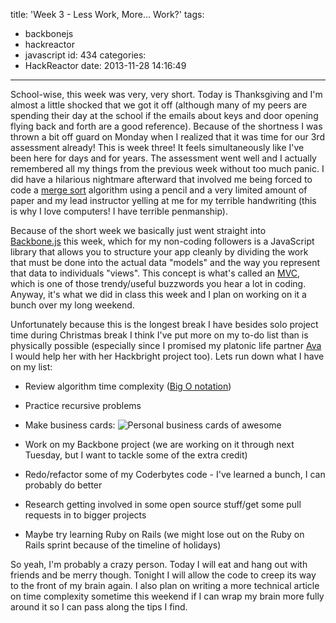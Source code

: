 title: 'Week 3 - Less Work, More... Work?'
tags:
  - backbonejs
  - hackreactor
  - javascript
id: 434
categories:
  - HackReactor
date: 2013-11-28 14:16:49
---

School-wise, this week was very, very short. Today is Thanksgiving and I'm almost a little shocked that we got it off (although many of my peers are spending their day at the school if the emails about keys and door opening flying back and forth are a good reference). Because of the shortness I was thrown a bit off guard on Monday when I realized that it was time for our 3rd assessment already! This is week three! It feels simultaneously like I've been here for days and for years. The assessment went well and I actually remembered all my things from the previous week without too much panic. I did have a hilarious nightmare afterward that involved me being forced to code a [merge sort](http://en.wikipedia.org/wiki/Merge_sort) algorithm using a pencil and a very limited amount of paper and my lead instructor yelling at me for my terrible handwriting (this is why I love computers! I have terrible penmanship).

Because of the short week we basically just went straight into [Backbone.js](http://backbonejs.org/) this week, which for my non-coding followers is a JavaScript library that allows you to structure your app cleanly by dividing the work that must be done into the actual data "models" and the way you represent that data to individuals "views". This concept is what's called an [MVC](http://en.wikipedia.org/wiki/Model%E2%80%93view%E2%80%93controller), which is one of those trendy/useful buzzwords you hear a lot in coding. Anyway, it's what we did in class this week and I plan on working on it a bunch over my long weekend.

Unfortunately because this is the longest break I have besides solo project time during Christmas break I think I've put more on my to-do list than is physically possible (especially since I promised my platonic life partner [Ava](http://avagoestohackbright.blogspot.com/) I would help her with her Hackbright project too). Lets run down what I have on my list:

*   Review algorithm time complexity ([Big O notation](http://en.wikipedia.org/wiki/Big_O_notation))
*   Practice recursive problems
*   Make business cards:
![Personal business cards of awesome](http://res.cloudinary.com/leaena/image/upload/v1391709350/Screen-Shot-2013-11-28-at-1_33_31-PM_apsxso.png)

*   Work on my Backbone project (we are working on it through next Tuesday, but I want to tackle some of the extra credit)
*   Redo/refactor some of my Coderbytes code - I've learned a bunch, I can probably do better
*   Research getting involved in some open source stuff/get some pull requests in to bigger projects
*   Maybe try learning Ruby on Rails (we might lose out on the Ruby on Rails sprint because of the timeline of holidays)

So yeah, I'm probably a crazy person. Today I will eat and hang out with friends and be merry though. Tonight I will allow the code to creep its way to the front of my brain again. I also plan on writing a more technical article on time complexity sometime this weekend if I can wrap my brain more fully around it so I can pass along the tips I find.